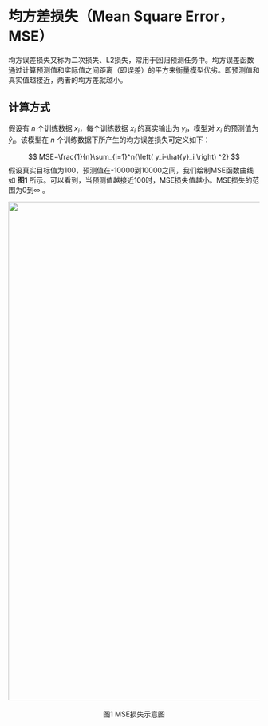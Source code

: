 # 均方差损失（Mean Square Error，MSE）

均方误差损失又称为二次损失、L2损失，常用于回归预测任务中。均方误差函数通过计算预测值和实际值之间距离（即误差）的平方来衡量模型优劣。即预测值和真实值越接近，两者的均方差就越小。

## 计算方式

假设有 $n$ 个训练数据 $x_i$，每个训练数据 $x_i$ 的真实输出为 $y_i$，模型对 $x_i$ 的预测值为 $\hat{y}_i$。该模型在 $n$ 个训练数据下所产生的均方误差损失可定义如下： 


$$
MSE=\frac{1}{n}\sum_{i=1}^n{\left( y_i-\hat{y}_i \right) ^2}
$$
假设真实目标值为100，预测值在-10000到10000之间，我们绘制MSE函数曲线如 **图1** 所示。可以看到，当预测值越接近100时，MSE损失值越小。MSE损失的范围为0到$\infty$ 。

<center><img src="https://raw.githubusercontent.com/lvjian0706/Deep-Learning-Img/master/Base/Loss/MSE/MSE.jpg" width = "1000"></center>
<center><br>图1 MSE损失示意图</br></center>
